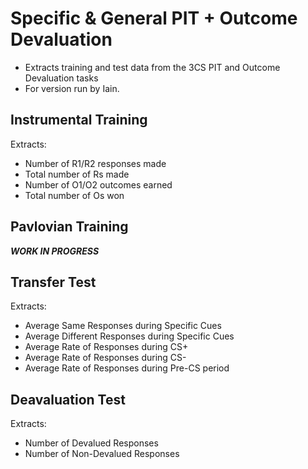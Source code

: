 # Specific & General PIT + Outcome Devaluation
- Extracts training and test data from the 3CS PIT and Outcome Devaluation tasks 
- For version run by Iain. 


## Instrumental Training

Extracts:
- Number of R1/R2 responses made
- Total number of Rs made
- Number of O1/O2 outcomes earned
- Total number of Os won

## Pavlovian Training

_**WORK IN PROGRESS**_

## Transfer Test

Extracts:
- Average Same Responses during Specific Cues
- Average Different Responses during Specific Cues
- Average Rate of Responses during CS+
- Average Rate of Responses during CS-
- Average Rate of Responses during Pre-CS period

## Deavaluation Test

Extracts:
- Number of Devalued Responses
- Number of Non-Devalued Responses
